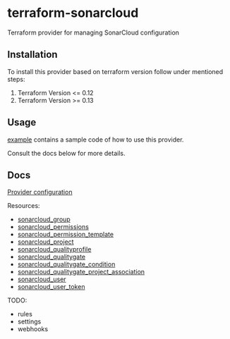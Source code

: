 # terraform-sonarcloud
Terraform provider for managing SonarCloud configuration

## Installation
To install this provider based on terraform version follow under mentioned steps:
1. Terraform Version <= 0.12
2. Terraform Version >= 0.13

## Usage
[example](example) contains a sample code of how to use this provider.

Consult the docs below for more details.

## Docs
[Provider configuration](docs/provider.md)

Resources:
- [sonarcloud_group](docs/sonarcloud_group.md)
- [sonarcloud_permissions](docs/sonarcloud_permissions.md)
- [sonarcloud_permission_template](docs/sonarcloud_permission_template.md)
- [sonarcloud_project](docs/sonarcloud_project.md)
- [sonarcloud_qualityprofile](docs/sonarcloud_qualityprofile.md)
- [sonarcloud_qualitygate](docs/sonarcloud_qualitygate.md)
- [sonarcloud_qualitygate_condition](docs/sonarcloud_qualitygate_condition.md)
- [sonarcloud_qualitygate_project_association](docs/sonarcloud_qualitygate_project_association.md)
- [sonarcloud_user](docs/sonarcloud_user.md)
- [sonarcloud_user_token](docs/sonarcloud_user_token.md)

TODO:
- rules
- settings
- webhooks
